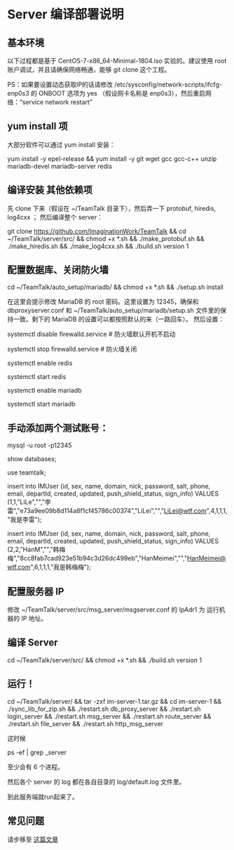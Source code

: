 # Server 编译部署说明

## 基本环境
以下过程都是基于 CentOS-7-x86_64-Minimal-1804.iso 实验的。建议使用 root 账户调试，并且请确保网络畅通，能够 git clone 这个工程。

PS：如果要设置动态获取IP的话请修改 /etc/sysconfig/network-scripts/ifcfg-enp0s3 的 ONBOOT 选项为 yes （假设网卡名称是 enp0s3），然后重启网络：“service network restart”


## yum install 项
大部分软件可以通过 yum install 安装：

yum install -y epel-release && yum install -y git wget gcc gcc-c++ unzip mariadb-devel mariadb-server redis


## 编译安装 其他依赖项
先 clone 下来（假设在 ~/TeamTalk 目录下），然后弄一下 protobuf, hiredis, log4cxx ； 然后编译整个 server： 

git clone https://github.com/ImaginationWork/TeamTalk && cd ~/TeamTalk/server/src/ && chmod +x *.sh && ./make_protobuf.sh && ./make_hiredis.sh && ./make_log4cxx.sh && ./build.sh version 1


## 配置数据库、关闭防火墙
cd ~/TeamTalk/auto_setup/mariadb/ && chmod +x *.sh && ./setup.sh install

在这里会提示修改 MariaDB 的 root 密码。这里设置为 12345，确保和 dbproxyserver.conf 和 ~/TeamTalk/auto_setup/mariadb/setup.sh 文件里的保持一致。剩下的 MariaDB 的设置可以都按照默认的来（一路回车）。 然后设置：

systemctl disable firewalld.service # 防火墙默认开机不启动

systemctl stop firewalld.service # 防火墙关闭

systemctl enable redis

systemctl start redis

systemctl enable mariadb

systemctl start mariadb


## 手动添加两个测试账号：

mysql -u root -p12345

show databases;

use teamtalk;

insert into IMUser (id, sex, name, domain, nick, password, salt, phone, email, departId, created, updated, push_shield_status, sign_info) VALUES (1,1,"LiLe","","李雷","e73a9ee09b8d114a8f1cf45786c00374","LiLei","","LiLei@wtf.com",4,1,1,1,"我是李雷");

insert into IMUser (id, sex, name, domain, nick, password, salt, phone, email, departId, created, updated, push_shield_status, sign_info) VALUES (2,2,"HanM","","韩梅梅","8cc8fab7cad923e51b94c3d26dc499eb","HanMeimei","","HanMeimei@wtf.com",6,1,1,1,"我是韩梅梅");


## 配置服务器 IP
修改 ~/TeamTalk/server/src/msg_server/msgserver.conf 的 IpAdr1 为 运行机器的 IP 地址。


## 编译 Server
cd ~/TeamTalk/server/src/ && chmod +x *.sh && ./build.sh version 1


## 运行！
cd ~/TeamTalk/server/ && tar -zxf im-server-1.tar.gz && cd im-server-1 && ./sync_lib_for_zip.sh && ./restart.sh db_proxy_server && ./restart.sh login_server && ./restart.sh msg_server && ./restart.sh route_server && ./restart.sh file_server && ./restart.sh http_msg_server

这时候 

ps -ef | grep _server 

至少会有 6 个进程。

然后各个 server 的 log 都在各自目录的 log/default.log 文件里。

到此服务端就run起来了。


## 常见问题

请步移至 [这篇文章](TroubleShooting.md)

